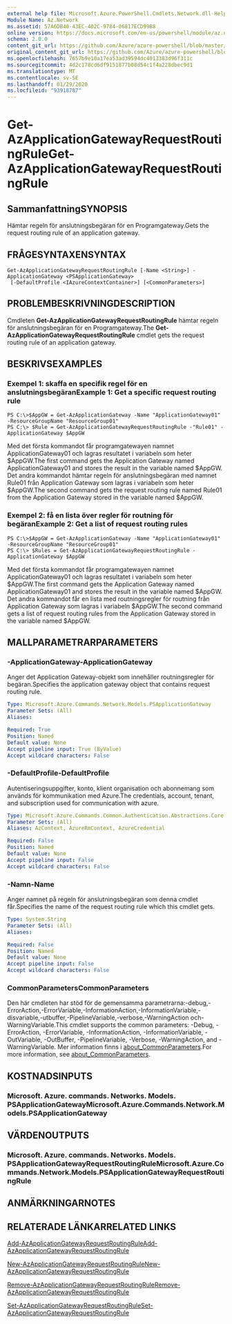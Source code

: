 ```yaml
---
external help file: Microsoft.Azure.PowerShell.Cmdlets.Network.dll-Help.xml
Module Name: Az.Network
ms.assetid: 57A6DB40-43EC-402C-9784-06817ECD99B8
online version: https://docs.microsoft.com/en-us/powershell/module/az.network/get-azapplicationgatewayrequestroutingrule
schema: 2.0.0
content_git_url: https://github.com/Azure/azure-powershell/blob/master/src/Network/Network/help/Get-AzApplicationGatewayRequestRoutingRule.md
original_content_git_url: https://github.com/Azure/azure-powershell/blob/master/src/Network/Network/help/Get-AzApplicationGatewayRequestRoutingRule.md
ms.openlocfilehash: 7657b9e10a17ea53ad39594dc4013383d96f311c
ms.sourcegitcommit: 4d2c178cd6df9151877b08d54c1f4a228dbec9d1
ms.translationtype: MT
ms.contentlocale: sv-SE
ms.lasthandoff: 01/29/2020
ms.locfileid: "93918787"
---
```

# <span data-ttu-id="01d35-101">Get-AzApplicationGatewayRequestRoutingRule</span><span class="sxs-lookup"><span data-stu-id="01d35-101">Get-AzApplicationGatewayRequestRoutingRule</span></span>

## <span data-ttu-id="01d35-102">Sammanfattning</span><span class="sxs-lookup"><span data-stu-id="01d35-102">SYNOPSIS</span></span>
<span data-ttu-id="01d35-103">Hämtar regeln för anslutningsbegäran för en Programgateway.</span><span class="sxs-lookup"><span data-stu-id="01d35-103">Gets the request routing rule of an application gateway.</span></span>

## <span data-ttu-id="01d35-104">FRÅGESYNTAXEN</span><span class="sxs-lookup"><span data-stu-id="01d35-104">SYNTAX</span></span>

```
Get-AzApplicationGatewayRequestRoutingRule [-Name <String>] -ApplicationGateway <PSApplicationGateway>
 [-DefaultProfile <IAzureContextContainer>] [<CommonParameters>]
```

## <span data-ttu-id="01d35-105">PROBLEMBESKRIVNING</span><span class="sxs-lookup"><span data-stu-id="01d35-105">DESCRIPTION</span></span>
<span data-ttu-id="01d35-106">Cmdleten **Get-AzApplicationGatewayRequestRoutingRule** hämtar regeln för anslutningsbegäran för en Programgateway.</span><span class="sxs-lookup"><span data-stu-id="01d35-106">The **Get-AzApplicationGatewayRequestRoutingRule** cmdlet gets the request routing rule of an application gateway.</span></span>

## <span data-ttu-id="01d35-107">BESKRIVS</span><span class="sxs-lookup"><span data-stu-id="01d35-107">EXAMPLES</span></span>

### <span data-ttu-id="01d35-108">Exempel 1: skaffa en specifik regel för en anslutningsbegäran</span><span class="sxs-lookup"><span data-stu-id="01d35-108">Example 1: Get a specific request routing rule</span></span>
```
PS C:\>$AppGW = Get-AzApplicationGateway -Name "ApplicationGateway01" -ResourceGroupName "ResourceGroup01"
PS C:\> $Rule = Get-AzApplicationGatewayRequestRoutingRule -"Rule01" -ApplicationGateway $AppGW
```

<span data-ttu-id="01d35-109">Med det första kommandot får programgatewayen namnet ApplicationGateway01 och lagras resultatet i variabeln som heter $AppGW.</span><span class="sxs-lookup"><span data-stu-id="01d35-109">The first command gets the Application Gateway named ApplicationGateway01 and stores the result in the variable named $AppGW.</span></span>
<span data-ttu-id="01d35-110">Det andra kommandot hämtar regeln för anslutningsbegäran med namnet Rule01 från Application Gateway som lagras i variabeln som heter $AppGW.</span><span class="sxs-lookup"><span data-stu-id="01d35-110">The second command gets the request routing rule named Rule01 from the Application Gateway stored in the variable named $AppGW.</span></span>

### <span data-ttu-id="01d35-111">Exempel 2: få en lista över regler för routning för begäran</span><span class="sxs-lookup"><span data-stu-id="01d35-111">Example 2: Get a list of request routing rules</span></span>
```
PS C:\>$AppGW = Get-AzApplicationGateway -Name "ApplicationGateway01" -ResourceGroupName "ResourceGroup01"
PS C:\> $Rules = Get-AzApplicationGatewayRequestRoutingRule -ApplicationGateway $AppGW
```

<span data-ttu-id="01d35-112">Med det första kommandot får programgatewayen namnet ApplicationGateway01 och lagras resultatet i variabeln som heter $AppGW.</span><span class="sxs-lookup"><span data-stu-id="01d35-112">The first command gets the Application Gateway named ApplicationGateway01 and stores the result in the variable named $AppGW.</span></span>
<span data-ttu-id="01d35-113">Det andra kommandot får en lista med routningsregler för routning från Application Gateway som lagras i variabeln $AppGW.</span><span class="sxs-lookup"><span data-stu-id="01d35-113">The second command gets a list of request routing rules from the Application Gateway stored in the variable named $AppGW.</span></span>

## <span data-ttu-id="01d35-114">MALLPARAMETRAR</span><span class="sxs-lookup"><span data-stu-id="01d35-114">PARAMETERS</span></span>

### <span data-ttu-id="01d35-115">-ApplicationGateway</span><span class="sxs-lookup"><span data-stu-id="01d35-115">-ApplicationGateway</span></span>
<span data-ttu-id="01d35-116">Anger det Application Gateway-objekt som innehåller routningsregler för begäran.</span><span class="sxs-lookup"><span data-stu-id="01d35-116">Specifies the application gateway object that contains request routing rule.</span></span>

```yaml
Type: Microsoft.Azure.Commands.Network.Models.PSApplicationGateway
Parameter Sets: (All)
Aliases:

Required: True
Position: Named
Default value: None
Accept pipeline input: True (ByValue)
Accept wildcard characters: False
```

### <span data-ttu-id="01d35-117">-DefaultProfile</span><span class="sxs-lookup"><span data-stu-id="01d35-117">-DefaultProfile</span></span>
<span data-ttu-id="01d35-118">Autentiseringsuppgifter, konto, klient organisation och abonnemang som används för kommunikation med Azure.</span><span class="sxs-lookup"><span data-stu-id="01d35-118">The credentials, account, tenant, and subscription used for communication with azure.</span></span>

```yaml
Type: Microsoft.Azure.Commands.Common.Authentication.Abstractions.Core.IAzureContextContainer
Parameter Sets: (All)
Aliases: AzContext, AzureRmContext, AzureCredential

Required: False
Position: Named
Default value: None
Accept pipeline input: False
Accept wildcard characters: False
```

### <span data-ttu-id="01d35-119">-Namn</span><span class="sxs-lookup"><span data-stu-id="01d35-119">-Name</span></span>
<span data-ttu-id="01d35-120">Anger namnet på regeln för anslutningsbegäran som denna cmdlet får.</span><span class="sxs-lookup"><span data-stu-id="01d35-120">Specifies the name of the request routing rule which this cmdlet gets.</span></span>

```yaml
Type: System.String
Parameter Sets: (All)
Aliases:

Required: False
Position: Named
Default value: None
Accept pipeline input: False
Accept wildcard characters: False
```

### <span data-ttu-id="01d35-121">CommonParameters</span><span class="sxs-lookup"><span data-stu-id="01d35-121">CommonParameters</span></span>
<span data-ttu-id="01d35-122">Den här cmdleten har stöd för de gemensamma parametrarna:-debug,-ErrorAction,-ErrorVariable,-InformationAction,-InformationVariable,-disvariable,-utbuffer,-PipelineVariable,-verbose,-WarningAction och-WarningVariable.</span><span class="sxs-lookup"><span data-stu-id="01d35-122">This cmdlet supports the common parameters: -Debug, -ErrorAction, -ErrorVariable, -InformationAction, -InformationVariable, -OutVariable, -OutBuffer, -PipelineVariable, -Verbose, -WarningAction, and -WarningVariable.</span></span> <span data-ttu-id="01d35-123">Mer information finns i [about_CommonParameters](https://go.microsoft.com/fwlink/?LinkID=113216).</span><span class="sxs-lookup"><span data-stu-id="01d35-123">For more information, see [about_CommonParameters](https://go.microsoft.com/fwlink/?LinkID=113216).</span></span>

## <span data-ttu-id="01d35-124">KOSTNADS</span><span class="sxs-lookup"><span data-stu-id="01d35-124">INPUTS</span></span>

### <span data-ttu-id="01d35-125">Microsoft. Azure. commands. Networks. Models. PSApplicationGateway</span><span class="sxs-lookup"><span data-stu-id="01d35-125">Microsoft.Azure.Commands.Network.Models.PSApplicationGateway</span></span>

## <span data-ttu-id="01d35-126">VÄRDEN</span><span class="sxs-lookup"><span data-stu-id="01d35-126">OUTPUTS</span></span>

### <span data-ttu-id="01d35-127">Microsoft. Azure. commands. Networks. Models. PSApplicationGatewayRequestRoutingRule</span><span class="sxs-lookup"><span data-stu-id="01d35-127">Microsoft.Azure.Commands.Network.Models.PSApplicationGatewayRequestRoutingRule</span></span>

## <span data-ttu-id="01d35-128">ANMÄRKNINGAR</span><span class="sxs-lookup"><span data-stu-id="01d35-128">NOTES</span></span>

## <span data-ttu-id="01d35-129">RELATERADE LÄNKAR</span><span class="sxs-lookup"><span data-stu-id="01d35-129">RELATED LINKS</span></span>

[<span data-ttu-id="01d35-130">Add-AzApplicationGatewayRequestRoutingRule</span><span class="sxs-lookup"><span data-stu-id="01d35-130">Add-AzApplicationGatewayRequestRoutingRule</span></span>](./Add-AzApplicationGatewayRequestRoutingRule.md)

[<span data-ttu-id="01d35-131">New-AzApplicationGatewayRequestRoutingRule</span><span class="sxs-lookup"><span data-stu-id="01d35-131">New-AzApplicationGatewayRequestRoutingRule</span></span>](./New-AzApplicationGatewayRequestRoutingRule.md)

[<span data-ttu-id="01d35-132">Remove-AzApplicationGatewayRequestRoutingRule</span><span class="sxs-lookup"><span data-stu-id="01d35-132">Remove-AzApplicationGatewayRequestRoutingRule</span></span>](./Remove-AzApplicationGatewayRequestRoutingRule.md)

[<span data-ttu-id="01d35-133">Set-AzApplicationGatewayRequestRoutingRule</span><span class="sxs-lookup"><span data-stu-id="01d35-133">Set-AzApplicationGatewayRequestRoutingRule</span></span>](./Set-AzApplicationGatewayRequestRoutingRule.md)


